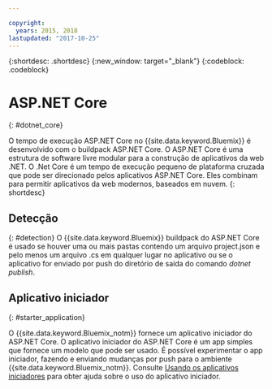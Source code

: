 ```yaml
---

copyright:
  years: 2015, 2018
lastupdated: "2017-10-25"
---
```


{:shortdesc: .shortdesc}
{:new_window: target="_blank"}
{:codeblock: .codeblock}


# ASP.NET Core
{: #dotnet_core}

O tempo de execução ASP.NET Core no {{site.data.keyword.Bluemix}} é desenvolvido com o buildpack ASP.NET Core. O ASP.NET Core
é uma estrutura de software livre modular para a construção de aplicativos da web .NET.
O .Net Core é um tempo de execução pequeno de plataforma cruzada que pode ser direcionado pelos aplicativos ASP.NET Core.
Eles combinam para permitir aplicativos da web modernos, baseados em nuvem.
{: shortdesc}

## Detecção
{: #detection}
O {{site.data.keyword.Bluemix}} buildpack do ASP.NET Core é usado se houver uma ou mais pastas contendo um arquivo
project.json e pelo menos um arquivo .cs em qualquer lugar no aplicativo ou se o aplicativo for enviado por push do diretório de
saída do comando *dotnet publish*.

## Aplicativo iniciador
{: #starter_application}

O {{site.data.keyword.Bluemix_notm}} fornece um aplicativo iniciador do ASP.NET Core.  O aplicativo iniciador do ASP.NET Core é um app simples que fornece um modelo que pode ser usado. É possível experimentar o app iniciador, fazendo e enviando mudanças por push para o ambiente
{{site.data.keyword.Bluemix_notm}}.  Consulte [Usando os aplicativos iniciadores](../common/starter_app_usage.html) para obter ajuda sobre o uso
do aplicativo iniciador.
